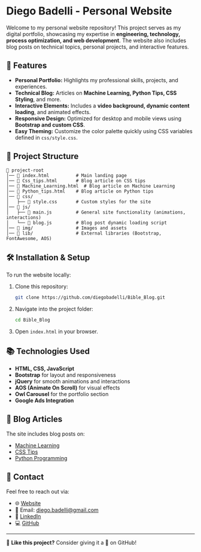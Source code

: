 # Diego Badelli - Personal Website

Welcome to my personal website repository! This project serves as my digital portfolio, showcasing my expertise in **engineering, technology, process optimization, and web development**. The website also includes blog posts on technical topics, personal projects, and interactive features.

## 🚀 Features

- **Personal Portfolio:** Highlights my professional skills, projects, and experiences.
- **Technical Blog:** Articles on **Machine Learning, Python Tips, CSS Styling**, and more.
- **Interactive Elements:** Includes a **video background, dynamic content loading**, and animated effects.
- **Responsive Design:** Optimized for desktop and mobile views using **Bootstrap and custom CSS**.
- **Easy Theming:** Customize the color palette quickly using CSS variables defined in `css/style.css`.

## 💂️ Project Structure

```
👤 project-root
│️── 📝 index.html          # Main landing page
│️── 📝 Css_tips.html       # Blog article on CSS tips
│️── 📝 Machine_Learning.html  # Blog article on Machine Learning
│️── 📝 Python_tips.html    # Blog article on Python tips
│️── 👤 css/
│️   ├── 📝 style.css       # Custom styles for the site
│️── 👤 js/
│️   ├── 📝 main.js         # General site functionality (animations, interactions)
│️   └── 📝 blog.js         # Blog post dynamic loading script
│️── 👤 img/                # Images and assets
│️── 👤 lib/                # External libraries (Bootstrap, FontAwesome, AOS)
```

## 🛠️ Installation & Setup

To run the website locally:

1. Clone this repository:
   ```sh
   git clone https://github.com/diegobadelli/Bible_Blog.git
   ```
2. Navigate into the project folder:
   ```sh
   cd Bible_Blog
   ```
3. Open `index.html` in your browser.

## 📚 Technologies Used

- **HTML, CSS, JavaScript**
- **Bootstrap** for layout and responsiveness
- **jQuery** for smooth animations and interactions
- **AOS (Animate On Scroll)** for visual effects
- **Owl Carousel** for the portfolio section
- **Google Ads Integration**

## 📝 Blog Articles

The site includes blog posts on:
- [Machine Learning](articles/Machine_Learning.html)
- [CSS Tips](articles/Css_tips.html)
- [Python Programming](articles/Python_tips.html)

## 💌 Contact

Feel free to reach out via:

- 🌐 [Website](https://diegobadelli.com.br)
- 📧 Email: [diego.badelli@gmail.com](mailto:diego.badelli@gmail.com)
- 🔗 [LinkedIn](https://www.linkedin.com/in/diegobadelli)
- 💻 [GitHub](https://github.com/diegobadelli)

---

🌟 **Like this project?** Consider giving it a 🌟 on GitHub!
